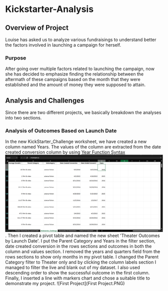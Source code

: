 # Kickstarter-Analysis
## Overview of Project
Louise has asked us to analyze various fundraisings to understand better the factors involved in launching a campaign for herself.
### Purpose
After going over multiple factors related to launching the campaign, now she has decided to emphasize finding the relationship between the aftermath of these campaigns based on the month that they were established and the amount of money they were supposed to attain.
## Analysis and Challenges
Since there are two different projects, we basically breakdown the analyses into two sections.
### Analysis of Outcomes Based on Launch Date
In the new KickStarter_Challenge worksheet, we have created a new column named Years. The values of the column are extracted from the date created conversion column by using [Year Function Syntax](https://support.microsoft.com/en-us/office/year-function-c64f017a-1354-490d-981f-578e8ec8d3b9) ![Year screenshot](year.PNG).
Then I created a pivot table and named the new sheet 'Theater Outcomes by Launch Date'. I put the Parent Category and Years in the filter section, date created conversion in the rows sections and outcomes in both the column and values section. I removed the years and quarters field from the rows sections to show only months in my pivot table. I changed the Parent Category filter to Theater only and by clicking the column labels section I managed to filter the live and blank out of my dataset. I also used descending order to show the successful outcome in the first column. Finally, I inserted a line with markers chart and chose a suitable title to demonstrate my project. ![First Project](First Project.PNG) 

